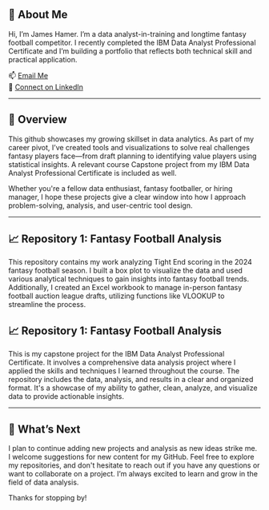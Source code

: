 ## 👋 About Me

Hi, I’m James Hamer. I’m a data analyst-in-training and longtime fantasy football competitor. I recently completed the IBM Data Analyst Professional Certificate and I’m building a portfolio that reflects both technical skill and practical application.

📫 [Email Me](mailto:jhamer85@gmail.com)  
🔗 [Connect on LinkedIn](https://www.linkedin.com/in/james-hamer-932868171/)  

---

## 🚀 Overview  

This github showcases my growing skillset in data analytics. As part of my career pivot, I’ve created tools and visualizations to solve real challenges fantasy players face—from draft planning to identifying value players using statistical insights. A relevant course Capstone project from my IBM Data Analyst Professional Certificate is included as well.

Whether you're a fellow data enthusiast, fantasy footballer, or hiring manager, I hope these projects give a clear window into how I approach problem-solving, analysis, and user-centric tool design.

---

## 📈 Repository 1: Fantasy Football Analysis

This repository contains my work analyzing Tight End scoring in the 2024 fantasy football season. I built a box plot to visualize the data and used various analytical techniques to gain insights into fantasy football trends. Additionally, I created an Excel workbook to manage in-person fantasy football auction league drafts, utilizing functions like VLOOKUP to streamline the process.

## 📈 Repository 1: Fantasy Football Analysis
This is my capstone project for the IBM Data Analyst Professional Certificate. It involves a comprehensive data analysis project where I applied the skills and techniques I learned throughout the course. The repository includes the data, analysis, and results in a clear and organized format. It's a showcase of my ability to gather, clean, analyze, and visualize data to provide actionable insights.

---

## 🔮 What’s Next

I plan to continue adding new projects and analysis as new ideas strike me. I welcome suggestions for new content for my GitHub. Feel free to explore my repositories, and don't hesitate to reach out if you have any questions or want to collaborate on a project. I’m always excited to learn and grow in the field of data analysis.

Thanks for stopping by!
